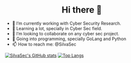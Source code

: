 <div>
  
<h1 align="center"> Hi there 👋 </h1>

</div>

<div>
  
- 🔭 I’m currently working with Cyber Security Research.
- 🌱 Learning a lot, specially in Cyber Sec field.
- 👯 I’m looking to collaborate on any cyber sec project.
- 🤔 Going into programming, specially GoLang and Python
- 📫 How to reach me: @SilvaSec
</div>
<div>
  
[![SilvaSec's GitHub stats](https://github-readme-stats.vercel.app/api?username=Silva-Sec&theme=highcontrast&show_icons=true)](https://github.com/anuraghazra/github-readme-stats)
[![Top Langs](https://github-readme-stats.vercel.app/api/top-langs/?username=Silva-Sec&theme=highcontrast&show_icons=true)](https://github.com/anuraghazra/github-readme-stats)
  
</div>

